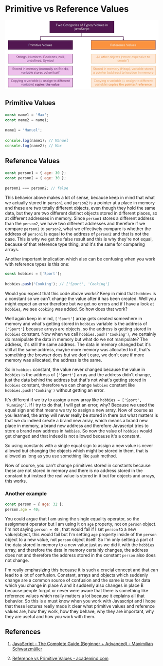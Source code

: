 # Primitive vs Reference Values

![primitive_vs_references](../../img/primitives_vs_references.jpg)

## Primitive Values

```js
const name1 = 'Max';
const name2 = name1;

name1 = 'Manuel';

console.log(name1); // Manuel
console.log(name2); // Max
```

## Reference Values

```js
const person1 = { age: 30 };
const person2 = { age: 30 };

person1 === person2; // false
```

This behavior above makes a lot of sense, because keep in mind that what we actually stored in `person1` and `person2` is a pointer at a place in memory and these are two totally different objects, even though they hold the same data, but they are two different distinct objects stored in different places, so at different addresses in memory. Since `person1` stores a different address than the `person2`, we have two different addresses and therefore if we compare `person1` to `person2`, what we effectively compare is whether the address of `person1` is equal to the address of `person2` and that is not the case. This is why we get the false result and this is why they're not equal, because of that reference type thing, and it's the same for comparing arrays.

Another important implication which also can be confusing when you work with reference types is this one:

```js
const hobbies = ['Sport'];

hobbies.push('Cooking'); // ['Sport', 'Cooking']
```

Would you expect that this code above works? Keep in mind that `hobbies` is a constant so we can't change the value after it has been created. Well you might expect an error therefore but we get no errors and if I have a look at `hobbies`, we see `cooking` was added. So how does that work?

Well again keep in mind, `['Sport']` array gets created somewhere in memory and what's getting stored in `hobbies` variable is the address of `['Sport']` because arrays are objects, so the address is getting stored in `hobbies` constant. Now when we call `hobbies.push('Cooking')`, we certainly do manipulate the data in memory but what do we not manipulate? The address, it's still the same address. The data in memory changed but it's still at the same address, maybe more memory was allocated to it, that's something the browser does but we don't care, we don't care if more memory was allocated, the address is the same.

So in `hobbies` constant, the value never changed because the value in `hobbies` is the address of `['Sport']` array and the address didn't change, just the data behind the address but that's not what's getting stored in `hobbies` constant, therefore we can change `hobbies` constant like `hobbies.push('Cooking')` without getting an error.

It's different if we try to assign a new array like `hobbies = ['Sport', 'Running']`. If I try to do that, I will get an error, why? Because we used the equal sign and that means we try to assign a new array. Now of course as you learned, the array will never really be stored in there but what matters is that we do indeed create a brand new array, which means a brand new place in memory, a brand new address and therefore Javascript tries to store a brand new address in `hobbies`. So now the value of `hobbies` would get changed and that indeed is not allowed because it's a constant.

So using constants with a single equal sign to assign a new value is never allowed but changing the objects which might be stored in them, that is allowed as long as you use something like `push` method.

Now of course, you can't change primitives stored in constants because these are not stored in memory and there is no address stored in the constant but instead the real value is stored in it but for objects and arrays, this works.

### Another example

```js
const person = { age: 32 };
person.age = 40;
```

You could argue that I am using the single equality operator, so the assignment operator but I am using it on `age` property, not on `person` object. I'm not saying `person = 40` , that would fail if I set `person` to a new value/object, this would fail but I'm setting `age` property inside of the `person` object to a new value, not `person` object itself. So I'm only setting a part of the data stored in memory to a new value just as we did it with the `hobbies` array, and therefore the data in memory certainly changes, the address does not and therefore the address stored in the constant `person` also does not change.

I'm really emphasizing this because it is such a crucial concept and that can lead to a lot of confusion. Constant, arrays and objects which suddenly change are a common source of confusion and the same is true for data which you change in place A and it suddenly also changes in place B because people forgot or never were aware that there is something like reference values which really matters a lot because it explains all that behavior. So this is a must know when you work with Javascript and I hope that these lectures really made it clear what primitive values and reference values are, how they work, how they behave, why they are important, why they are useful and how you work with them.

## References

1. [JavaScript - The Complete Guide (Beginner + Advanced) - Maximilian Schwarzmüller](https://www.udemy.com/course/javascript-the-complete-guide-2020-beginner-advanced/)

2. [Reference vs Primitive Values - academind.com](https://academind.com/tutorials/reference-vs-primitive-values)
